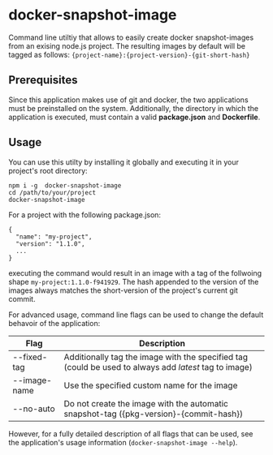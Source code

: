 # docker-snapshot-image

Command line utiltiy that allows to easily create docker snapshot-images from an exising node.js project. The resulting images by default will be tagged as follows: `{project-name}:{project-version}-{git-short-hash}`

## Prerequisites

Since this application makes use of git and docker, the two applications must be preinstalled on the system. Additionally, the directory in which the application is executed, must contain a valid **package.json** and **Dockerfile**.


## Usage

You can use this utilty by installing it globally and executing it in your project's root directory:

```
npm i -g  docker-snapshot-image
cd /path/to/your/project
docker-snapshot-image
```
For a project with the following package.json:
```
{
  "name": "my-project",
  "version": "1.1.0",
  ...
}
```

executing the command would result in an image with a tag of the follwoing shape `my-project:1.1.0-f941929`. The hash appended to the version of the images always matches the short-version of the project's current git commit.

For advanced usage, command line flags can be used to change the default behavoir of the application:

| Flag                 | Description                                                                                           |
| ---------------------|-------------------------------------------------------------------------------------------------------|
| --fixed-tag <tag>    | Additionally tag the image with the specified tag (could be used to always add _latest_ tag to image) |
| --image-name <name>  | Use the specified custom name for the image                                                           |
| --no-auto            | Do not create the image with the automatic snapshot-tag ({pkg-version}-{commit-hash})                 |


However, for a fully detailed description of all flags that can be used, see the application's usage information (`docker-snapshot-image --help`).
